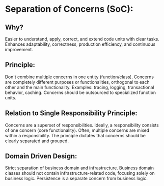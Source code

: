 # Separation of Concerns (SoC):

## Why?

Easier to understand, apply, correct, and extend code units with clear tasks.
Enhances adaptability, correctness, production efficiency, and continuous improvement.

## Principle:

Don't combine multiple concerns in one entity (function/class).
Concerns are completely different purposes or functionalities, orthogonal to each other and the main functionality.
Examples: tracing, logging, transactional behavior, caching.
Concerns should be outsourced to specialized function units.

## Relation to Single Responsibility Principle:

Concerns are a superset of responsibilities.
Ideally, a responsibility consists of one concern (core functionality).
Often, multiple concerns are mixed within a responsibility.
The principle dictates that concerns should be clearly separated and grouped.

## Domain Driven Design:

Strict separation of business domain and infrastructure.
Business domain classes should not contain infrastructure-related code, focusing solely on business logic.
Persistence is a separate concern from business logic.
